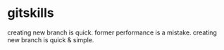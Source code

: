 gitskills
=========
creating new branch is quick.
former performance is a mistake.
creating new branch is quick & simple.